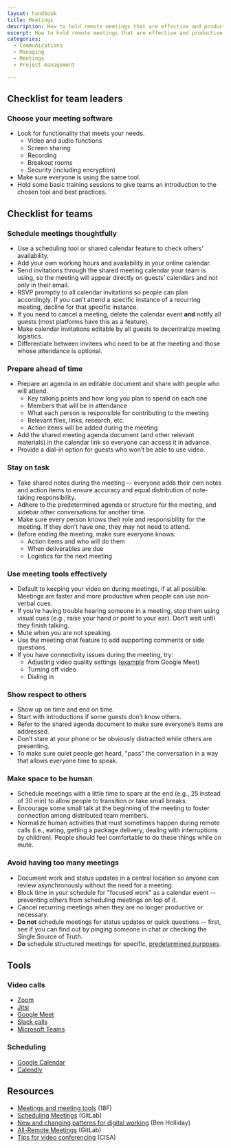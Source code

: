 ```yaml
---
layout: handbook
title: Meetings
description: How to hold remote meetings that are effective and productive.
excerpt: How to hold remote meetings that are effective and productive.
categories:
  - Communications
  - Managing
  - Meetings
  - Project management

---
```


## Checklist for team leaders

### Choose your meeting software

* Look for functionality that meets your needs.
    * Video and audio functions
    * Screen sharing
    * Recording
    * Breakout rooms
    * Security (including encryption)  
* Make sure everyone is using the same tool.
* Hold some basic training sessions to give teams an introduction to the chosen tool and best practices.

## Checklist for teams

### Schedule meetings thoughtfully

* Use a scheduling tool or shared calendar feature to check others’ availability.
* Add your own working hours and availability in your online calendar.
* Send invitations through the shared meeting calendar your team is using, so the meeting will appear directly on guests’ calendars and not only in their email. 
* RSVP promptly to all calendar invitations so people can plan accordingly. If you can’t attend a specific instance of a recurring meeting, decline for that specific instance.
* If you need to cancel a meeting, delete the calendar event **and** notify all guests (most platforms have this as a feature).
* Make calendar invitations editable by all guests to decentralize meeting logistics.
* Differentiate between invitees who need to be at the meeting and those whose attendance is optional.

### Prepare ahead of time

* Prepare an agenda in an editable document and share with people who will attend.
    * Key talking points and how long you plan to spend on each one
    * Members that will be in attendance
    * What each person is responsible for contributing to the meeting
    * Relevant files, links, research, etc.
    * Action items will be added during the meeting
* Add the shared meeting agenda document (and other relevant materials) in the calendar link so everyone can access it in advance.
* Provide a dial-in option for guests who won’t be able to use video.

### Stay on task

* Take shared notes during the meeting -- everyone adds their own notes and action items to ensure accuracy and equal distribution of note-taking responsibility.
* Adhere to the predetermined agenda or structure for the meeting, and sidebar other conversations for another time.
* Make sure every person knows their role and responsibility for the meeting. If they don’t have one, they may not need to attend.
* Before ending the meeting, make sure everyone knows:
    * Action items and who will do them
    * When deliverables are due
    * Logistics for the next meeting

### Use meeting tools effectively

* Default to keeping your video on during meetings, if at all possible. Meetings are faster and more productive when people can use non-verbal cues.
* If you’re having trouble hearing someone in a meeting, stop them using visual cues (e.g., raise your hand or point to your ear). Don’t wait until they finish talking.
* Mute when you are not speaking.
* Use the meeting chat feature to add supporting comments or side questions.
* If you have connectivity issues during the meeting, try:
    * Adjusting video quality settings ([example](https://support.google.com/a/users/answer/9302964?co=GENIE.Platform%3DAndroid&hl=en#adjust-video-quality) from Google Meet)
    * Turning off video
    * Dialing in

### Show respect to others

* Show up on time and end on time.
* Start with introductions if some guests don’t know others.
* Refer to the shared agenda document to make sure everyone’s items are addressed.
* Don’t stare at your phone or be obviously distracted while others are presenting.
* To make sure quiet people get heard, "pass" the conversation in a way that allows everyone time to speak.

###  Make space to be human

* Schedule meetings with a little time to spare at the end (e.g., 25 instead of 30 min) to allow people to transition or take small breaks.
* Encourage some small talk at the beginning of the meeting to foster connection among distributed team members.
* Normalize human activities that must sometimes happen during remote calls (i.e., eating, getting a package delivery, dealing with interruptions by children). People should feel comfortable to do these things while on mute.

### Avoid having too many meetings

* Document work and status updates in a central location so anyone can review asynchronously without the need for a meeting.
* Block time in your schedule for "focused work" as a calendar event -- preventing others from scheduling meetings on top of it.
* Cancel recurring meetings when they are no longer productive or necessary.
* **Do not** schedule meetings for status updates or quick questions -- first, see if you can find out by pinging someone in chat or checking the Single Source of Truth.
* **Do** schedule structured meetings for specific, [predetermined purposes](https://distributedgov.com/guide/communications#establish-regular-touchpoints-for-teams).

## Tools

### Video calls

* [Zoom](https://zoom.us/) 
* [Jitsi](https://jitsi.org/)
* [Google Meet](https://meet.google.com/)
* [Slack calls](https://slack.com/help/articles/115003498363-Slack-calls--the-basics)
* [Microsoft Teams](https://www.microsoft.com/en-us/microsoft-365/microsoft-teams/online-meeting-solutions)

### Scheduling

* [Google Calendar](https://calendar.google.com/calendar/r)
* [Calendly](https://calendly.com/)

## Resources

* [Meetings and meeting tools](https://handbook.tts.gsa.gov/meetings-and-meeting-tools/) (18F)
* [Scheduling Meetings](https://about.gitlab.com/handbook/communication/#scheduling-meetings) (GitLab)
* [New and changing patterns for digital working](https://medium.com/@BenHolliday/new-and-changing-patterns-for-digital-working-d01d334902d0) (Ben Holliday)
* [All-Remote Meetings](https://about.gitlab.com/company/culture/all-remote/meetings/) (GitLab)
* [Tips for video conferencing](https://www.cisa.gov/sites/default/files/publications/CISA_Video_Conferencing_Tips_S508C.pdf) (CISA)
